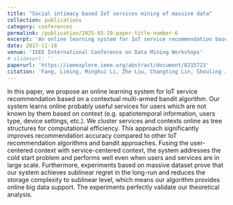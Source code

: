 ```yaml
---
title: "Social intimacy based IoT services mining of massive data"
collection: publications
category: conferences
permalink: /publication/2025-03-19-paper-title-number-6
excerpt: 'An online learning system for IoT service recommendation based on a contextual multi-armed bandit algorithm'
date: 2017-11-18
venue: 'IEEE International Conference on Data Mining Workshops'
# slidesurl: ''
paperurl: 'https://ieeexplore.ieee.org/abstract/document/8215723'
citation: 'Fang, Liming, Minghui Li, Zhe Liu, Changting Lin, Shouling Ji, Anni Zhou, Willy Susilo, and Chunpeng Ge. "A secure and authenticated mobile payment protocol against off-site attack strategy." IEEE Transactions on Dependable and Secure Computing 19, no. 5 (2021): 3564-3578.'
---
```


In this paper, we propose an online learning system for IoT service recommendation based on a contextual multi-armed bandit algorithm. Our system learns online probably useful services for users which are not known by them based on context (e.g. spatiotemporal information, users type, device settings, etc.). We cluster services and contexts online as tree structures for computational efficiency. This approach significantly improves recommendation accuracy compared to other IoT recommendation algorithms and bandit approaches. Fusing the user-centered context with service-centered context, the system addresses the cold start problem and performs well even when users and services are in large scale. Furthermore, experiments based on massive dataset prove that our system achieves sublinear regret in the long-run and reduces the storage complexity to sublinear level, which means our algorithm provides online big data support. The experiments perfectly validate our theoretical analysis.